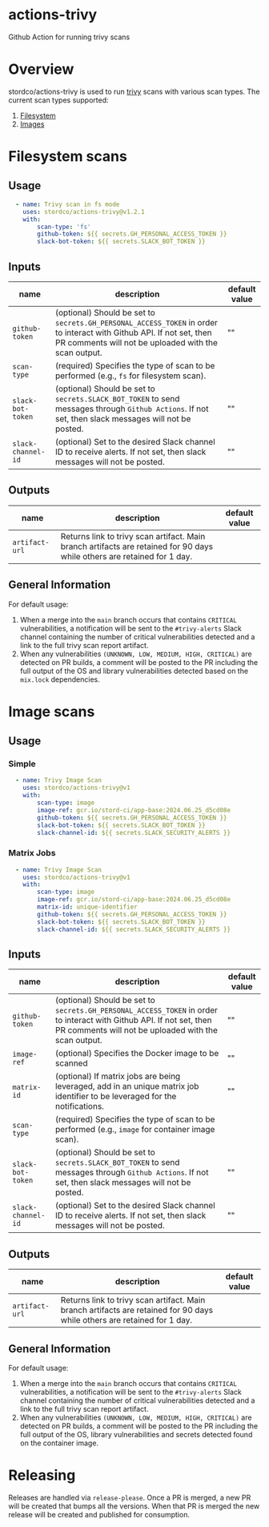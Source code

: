 # actions-trivy

Github Action for running trivy scans

# Overview

stordco/actions-trivy is used to run [trivy](https://github.com/aquasecurity/trivy) scans with various scan types. The current scan types supported:

1. [Filesystem](https://aquasecurity.github.io/trivy/v0.52/docs/target/filesystem/)
1. [Images](https://aquasecurity.github.io/trivy/v0.52/docs/target/container_image/)

# Filesystem scans

## Usage
<!-- {x-release-please-start-version} -->

```yaml
  - name: Trivy scan in fs mode
    uses: stordco/actions-trivy@v1.2.1
    with:
        scan-type: 'fs'
        github-token: ${{ secrets.GH_PERSONAL_ACCESS_TOKEN }}
        slack-bot-token: ${{ secrets.SLACK_BOT_TOKEN }}
```

<!-- {x-release-please-end} -->
## Inputs

| name | description | default value |
| --- | --- | --- |
| `github-token` | (optional) Should be set to `secrets.GH_PERSONAL_ACCESS_TOKEN` in order to interact with Github API. If not set, then PR comments will not be uploaded with the scan output. | "" |
| `scan-type` | (required) Specifies the type of scan to be performed (e.g., `fs` for filesystem scan). | |
| `slack-bot-token` | (optional) Should be set to `secrets.SLACK_BOT_TOKEN` to send messages through `Github Actions`. If not set, then slack messages will not be posted. | "" |
| `slack-channel-id` | (optional) Set to the desired Slack channel ID to receive alerts. If not set, then slack messages will not be posted. | "" |

## Outputs

| name | description | default value |
| --- | --- | --- |
| `artifact-url` | Returns link to trivy scan artifact. Main branch artifacts are retained for 90 days while others are retained for 1 day. | |

## General Information

For default usage:

1. When a merge into the `main` branch occurs that contains `CRITICAL` vulnerabilities, a notification will be sent to the `#trivy-alerts` Slack channel containing the number of critical vulnerabilities detected and a link to the full trivy scan report artifact.
1. When any vulnerabilities `(UNKNOWN, LOW, MEDIUM, HIGH, CRITICAL)` are detected on PR builds, a comment will be posted to the PR including the full output of the OS and library vulnerabilities detected based on the `mix.lock` dependencies.

# Image scans

## Usage
<!-- {x-release-please-start-version} -->
### Simple

```yaml
  - name: Trivy Image Scan
    uses: stordco/actions-trivy@v1
    with:
        scan-type: image
        image-ref: gcr.io/stord-ci/app-base:2024.06.25_d5cd08e
        github-token: ${{ secrets.GH_PERSONAL_ACCESS_TOKEN }}
        slack-bot-token: ${{ secrets.SLACK_BOT_TOKEN }}
        slack-channel-id: ${{ secrets.SLACK_SECURITY_ALERTS }}
```

### Matrix Jobs

```yaml
  - name: Trivy Image Scan
    uses: stordco/actions-trivy@v1
    with:
        scan-type: image
        image-ref: gcr.io/stord-ci/app-base:2024.06.25_d5cd08e
        matrix-id: unique-identifier
        github-token: ${{ secrets.GH_PERSONAL_ACCESS_TOKEN }}
        slack-bot-token: ${{ secrets.SLACK_BOT_TOKEN }}
        slack-channel-id: ${{ secrets.SLACK_SECURITY_ALERTS }}
```
<!-- {x-release-please-end} -->
## Inputs

| name | description | default value |
| --- | --- | --- |
| `github-token` | (optional) Should be set to `secrets.GH_PERSONAL_ACCESS_TOKEN` in order to interact with Github API. If not set, then PR comments will not be uploaded with the scan output. | "" |
| `image-ref` | (optional) Specifies the Docker image to be scanned | "" |
| `matrix-id` | (optional) If matrix jobs are being leveraged, add in an unique matrix job identifier to be leveraged for the notifications. | "" |
| `scan-type` | (required) Specifies the type of scan to be performed (e.g., `image` for container image scan). | |
| `slack-bot-token` | (optional) Should be set to `secrets.SLACK_BOT_TOKEN` to send messages through `Github Actions`. If not set, then slack messages will not be posted. | "" |
| `slack-channel-id` | (optional) Set to the desired Slack channel ID to receive alerts. If not set, then slack messages will not be posted. | "" |

## Outputs

| name | description | default value |
| --- | --- | --- |
| `artifact-url` | Returns link to trivy scan artifact. Main branch artifacts are retained for 90 days while others are retained for 1 day. | |

## General Information

For default usage:

1. When a merge into the `main` branch occurs that contains `CRITICAL` vulnerabilities, a notification will be sent to the `#trivy-alerts` Slack channel containing the number of critical vulnerabilities detected and a link to the full trivy scan report artifact.
1. When any vulnerabilities `(UNKNOWN, LOW, MEDIUM, HIGH, CRITICAL)` are detected on PR builds, a comment will be posted to the PR including the full output of the OS, library vulnerabilities and secrets detected found on the container image.

# Releasing

Releases are handled via `release-please`. Once a PR is merged, a new PR will be created that bumps all the versions. When that PR is merged the new release will be created and published for consumption.
